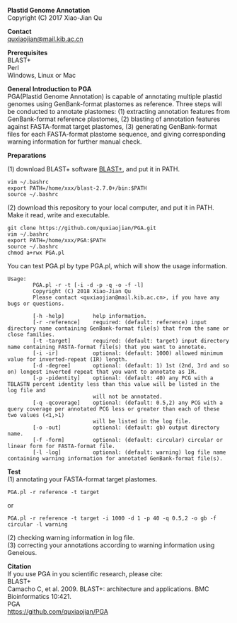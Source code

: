 **Plastid Genome Annotation**<br />
Copyright (C) 2017 Xiao-Jian Qu<br />

**Contact**<br />
quxiaojian@mail.kib.ac.cn<br />

**Prerequisites**<br />
BLAST+<br />
Perl<br />
Windows, Linux or Mac<br />

**General Introduction to PGA**<br />
PGA(Plastid Genome Annotation) is capable of annotating multiple plastid genomes using GenBank-format plastomes as reference. Three steps will be conducted to annotate plastomes: (1) extracting annotation features from GenBank-format reference plastomes, (2) blasting of annotation features against FASTA-format target plastomes, (3) generating GenBank-format files for each FASTA-format plastome sequence, and giving corresponding warning information for further manual check.<br />

**Preparations**<br />

(1) download BLAST+ software [BLAST+](https://blast.ncbi.nlm.nih.gov/Blast.cgi?CMD=Web&PAGE_TYPE=BlastDocs&DOC_TYPE=Download), and put it in PATH.<br />
```
vim ~/.bashrc
export PATH=/home/xxx/blast-2.7.0+/bin:$PATH
source ~/.bashrc
```
(2) download this repository to your local computer, and put it in PATH. Make it read, write and executable.<br />
```
git clone https://github.com/quxiaojian/PGA.git
vim ~/.bashrc
export PATH=/home/xxx/PGA:$PATH
source ~/.bashrc
chmod a+rwx PGA.pl
```

You can test PGA.pl by type PGA.pl, which will show the usage information.<br />
```
Usage:
        PGA.pl -r -t [-i -d -p -q -o -f -l]
        Copyright (C) 2018 Xiao-Jian Qu
        Please contact <quxiaojian@mail.kib.ac.cn>, if you have any bugs or questions.

        [-h -help]         help information.
        [-r -reference]    required: (default: reference) input directory name containing GenBank-format file(s) that from the same or close families.
        [-t -target]       required: (default: target) input directory name containing FASTA-format file(s) that you want to annotate.
        [-i -ir]           optional: (default: 1000) allowed minimum value for inverted-repeat (IR) length.
        [-d -degree]       optional: (default: 1) 1st (2nd, 3rd and so on) longest inverted repeat that you want to annotate as IR.
        [-p -pidentity]    optional: (default: 40) any PCG with a TBLASTN percent identity less than this value will be listed in the log file and
                           will not be annotated.
        [-q -qcoverage]    optional: (default: 0.5,2) any PCG with a query coverage per annotated PCG less or greater than each of these two values (<1,>1)
                           will be listed in the log file.
        [-o -out]          optional: (default: gb) output directory name.
        [-f -form]         optional: (default: circular) circular or linear form for FASTA-format file.
        [-l -log]          optional: (default: warning) log file name containing warning information for annotated GenBank-format file(s).
```

**Test**<br />
(1) annotating your FASTA-format target plastomes.<br />
```
PGA.pl -r reference -t target
```
or
```
PGA.pl -r reference -t target -i 1000 -d 1 -p 40 -q 0.5,2 -o gb -f circular -l warning
```

(2) checking warning information in log file.<br />
(3) correcting your annotations according to warning information using Geneious.<br />

**Citation**<br />
If you use PGA in you scientific research, please cite:<br />
BLAST+<br />
Camacho C, et al. 2009. BLAST+: architecture and applications. BMC Bioinformatics 10:421.<br />
PGA<br />
https://github.com/quxiaojian/PGA<br />
